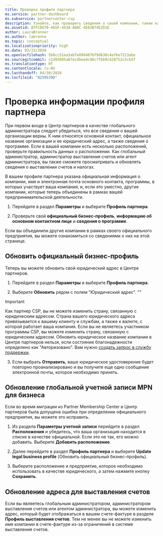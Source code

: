 ```yaml
---
title: Проверка профиля партнера
ms.service: partner-dashboard
ms.subservice: partnercenter-csp
description: Узнайте, как проверить сведения о своей компании, такие как основной контакт, адрес и сведения о программе. Вы можете также обновить свой юридический адрес и адрес для выставления счетов.
ms.assetid: B7FCD670-465F-443A-A80C-4E83B74E2D1E
author: LauraBrenner
ms.author: labrenne
ms.topic: conceptual
ms.localizationpriority: high
ms.date: 03/23/2020
ms.openlocfilehash: 5b0cc51ea3ab7e8984876f9d638c4af6e7213abe
ms.sourcegitcommit: c1d93605a87ecdbeedc98c7fbb9c428752c5cbd7
ms.translationtype: HT
ms.contentlocale: ru-RU
ms.lasthandoff: 04/30/2020
ms.locfileid: "82595390"
---
```

# <a name="verify-your-partner-profile-information"></a>Проверка информации профиля партнера

При первом входе в Центр партнеров в качестве глобального администратора следует убедиться, что все сведения о вашей организации верны. К ним относятся основной контакт, официальное название организации и ее юридический адрес, а также сведения о программе. Если в вашей компании есть несколько расположений, проверьте правильность данных о расположении. Как глобальный администратор, администратор выставления счетов или агент администратора, вы также сможете просматривать и обновлять сведения о выставлении счетов и налогах.

В вашем профиле партнера указана официальная информация о компании, имя и электронная почта основного контакта, программы, в которых участвует ваша компания, и, если это уместно, другие компании, которые теперь объединены в рамках вашей предпринимательской деятельности.

1. Перейдите в раздел **Параметры** и выберите **Профиль партнера**.

2. Проверьте свой **официальный бизнес-профиль**, **информацию об основном контактном лице** и **сведения о программе**.

Если вы объединили другие компании в рамках своего официального предприятия, вы можете ознакомиться со сведениями о них на этой странице.

## <a name="update-your-legal-business-profile"></a>Обновить официальный бизнес-профиль

Теперь вы можете обновить свой юридический адрес в Центре партнеров.

1. Перейдите в раздел **Параметры** и выберите **Профиль партнера**. 

2. Выберите **Обновить** рядом с полем "Юридический адрес". ""

>[!Important]
>Как партнер CSP, вы не можете изменить страну, связанную с юридическим адресом. Страна вашего юридического адреса привязывается к вашему клиенту и службам, а также к валюте, с которой работает ваша компания. Если вы не являетесь участником программы CSP, вы можете изменить страну, связанную с юридическим адресом. Обновить юридическое название компании в Центре партнеров нельзя, если состояние благонадежности определено как "Авторизовано". Вам нужно [создать запрос в службу поддержки](https://partner.microsoft.com/en-US/dashboard/support/csp/servicerequests/create?stage=2&topicid=eb74583c-61b3-2124-bffc-00920e0ae772).

3. Если выбрать **Отправить**, ваше юридическое удостоверение будет повторно проанализировано и вы получите еще одно сообщение электронной почты, которое необходимо принять.

## <a name="update-your-mpn-global-business-account"></a>Обновление глобальной учетной записи MPN для бизнеса

Если во время миграции из Partner Membership Center в Центр партнеров была допущена ошибка при определении официального предприятия, вы можете это исправить.

1. Из раздела **Параметры учетной записи** перейдите в раздел **Расположения** и убедитесь, что ваша организация находится в списке в качестве официальной. Если это не так, его можно добавить. Выберите **Добавить расположение**.

2. Далее перейдите в раздел **Профиль партнера** и выберите **Update legal business profile** (Обновить официальный бизнес-профиль).

3. Выберите расположение и предприятие, которое необходимо использовать в качестве юридического, а затем нажмите кнопку **Сохранить**.

## <a name="update-your-billing-address"></a>Обновление адреса для выставления счетов

Если вы являетесь глобальным администратором, администратором выставления счетов или агентом администратора, вы можете изменить адрес, который будет отображаться в вашем счете-фактуре в разделе **Профиль выставления счетов**. Тем не менее вы не можете изменить имя компании в счете-фактуре из-за ограничений в системе выставления счетов.

 


